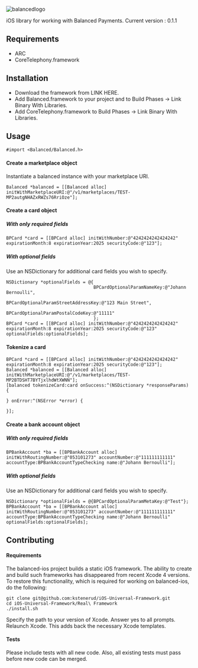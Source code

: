 ![balancedlogo](https://www.balancedpayments.com/images/homepage_logo-01.png)


iOS library for working with Balanced Payments.
Current version : 0.1.1

## Requirements

- ARC
- CoreTelephony.framework

## Installation

- Download the framework from LINK HERE.
- Add Balanced.framework to your project and to Build Phases -> Link Binary With Libraries.
- Add CoreTelephony.framework to Build Phases -> Link Binary With Libraries.

## Usage

    #import <Balanced/Balanced.h>


#### Create a marketplace object

Instantiate a balanced instance with your marketplace URI.

    Balanced *balanced = [[Balanced alloc] initWithMarketplaceURI:@"/v1/marketplaces/TEST-MP2autgNHAZxRWZs76RriOze"];

#### Create a card object

##### With only required fields

    BPCard *card = [[BPCard alloc] initWithNumber:@"4242424242424242" expirationMonth:8 expirationYear:2025 securityCode:@"123"];

##### With optional fields

Use an NSDictionary for additional card fields you wish to specify.

    NSDictionary *optionalFields = @{
                                     BPCardOptionalParamNameKey:@"Johann Bernoulli",
                                     BPCardOptionalParamStreetAddressKey:@"123 Main Street",
                                     BPCardOptionalParamPostalCodeKey:@"11111"
                                     };
    BPCard *card = [[BPCard alloc] initWithNumber:@"4242424242424242" expirationMonth:8 expirationYear:2025 securityCode:@"123" optionalFields:optionalFields];

#### Tokenize a card

    BPCard *card = [[BPCard alloc] initWithNumber:@"4242424242424242" expirationMonth:8 expirationYear:2025 securityCode:@"123"];
    Balanced *balanced = [[Balanced alloc] initWithMarketplaceURI:@"/v1/marketplaces/TEST-MP2BTDSHT7BYTjxlhdWtXWNN"];
    [balanced tokenizeCard:card onSuccess:^(NSDictionary *responseParams) {

    } onError:^(NSError *error) {

    }];

#### Create a bank account object

##### With only required fields

    BPBankAccount *ba = [[BPBankAccount alloc] initWithRoutingNumber:@"053101273" accountNumber:@"111111111111" accountType:BPBankAccountTypeChecking name:@"Johann Bernoulli"];

##### With optional fields

Use an NSDictionary for additional card fields you wish to specify.

	NSDictionary *optionalFields = @{BPCardOptionalParamMetaKey:@"Test"};
    BPBankAccount *ba = [[BPBankAccount alloc] initWithRoutingNumber:@"053101273" accountNumber:@"111111111111" accountType:BPBankAccountTypeChecking name:@"Johann Bernoulli" optionalFields:optionalFields];


## Contributing

#### Requirements

The balanced-ios project builds a static iOS framework. The ability to create and build such frameworks has disappeared from recent Xcode 4 versions. To restore this functionality, which is required for working on balanced-ios, do the following:

    git clone git@github.com:kstenerud/iOS-Universal-Framework.git
    cd iOS-Universal-Framework/Real\ Framework
    ./install.sh

Specify the path to your version of Xcode. Answer yes to all prompts. Relaunch Xcode. This adds back the necessary Xcode templates.

#### Tests

Please include tests with all new code. Also, all existing tests must pass before new code can be merged.
